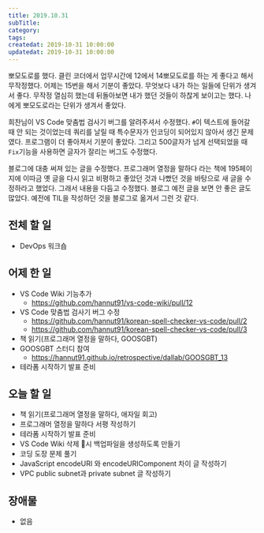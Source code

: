 ```yaml
---
title: 2019.10.31
subTitle: 
category: 
tags: 
createdat: 2019-10-31 10:00:00
updatedat: 2019-10-31 10:00:00
---
```


뽀모도로를 했다. 클린 코더에서 업무시간에 12에서 14뽀모도로를 하는 게 좋다고 해서 무작정했다. 어제는 15번을 해서 기분이 좋았다. 무엇보다 내가 하는 일들에 단위가 생겨서 좋다. 무작정 열심히 했는데 뒤돌아보면 내가 했던 것들이 하찮게 보이고는 했다. 나에게 뽀모도로라는 단위가 생겨서 좋았다.  

희찬님이 VS Code 맞춤법 검사기 버그를 알려주셔서 수정했다. `#`이 텍스트에 들어갈 때 안 되는 것이었는데 쿼리를 날릴 때 특수문자가 인코딩이 되어있지 않아서 생긴 문제였다. 프로그램이 더 좋아져서 기분이 좋았다. 그리고 500글자가 넘게 선택되었을 때 `Fix`기능을 사용하면 글자가 잘리는 버그도 수정했다.  

블로그에 대충 써져 있는 글을 수정했다. 프로그래머 열정을 말하다 라는 책에 195페이지에 이따금 옛 글을 다시 읽고 비평하고 좋았던 것과 나빴던 것을 바탕으로 새 글을 수정하라고 했었다. 그래서 내용을 다듬고 수정했다. 블로그 예전 글을 보면 안 좋은 글도 많았다. 예전에 TIL을 작성하던 것을 블로그로 옮겨서 그런 것 같다.

## 전체 할 일

* DevOps 워크숍

## 어제 한 일

* VS Code Wiki 기능추가
  * <https://github.com/hannut91/vs-code-wiki/pull/12>
* VS Code 맞춤법 검사기 버그 수정
  * <https://github.com/hannut91/korean-spell-checker-vs-code/pull/2>
  * <https://github.com/hannut91/korean-spell-checker-vs-code/pull/3>
* 책 읽기(프로그래머 열정을 말하다, GOOSGBT)
* GOOSGBT 스터디 참여
  * <https://hannut91.github.io/retrospective/dallab/GOOSGBT_13>
* 테라폼 시작하기 발표 준비

## 오늘 할 일

* 책 읽기(프로그래머 열정을 말하다, 애자일 회고)
* 프로그래머 열정을 말하다 서평 작성하기
* 테라폼 시작하기 발표 준비
* VS Code Wiki 삭제 시 백업파일을 생성하도록 만들기
* 코딩 도장 문제 풀기
* JavaScript encodeURI 와 encodeURIComponent 차이 글 작성하기
* VPC public subnet과 private subnet 글 작성하기

## 장애물

* 없음